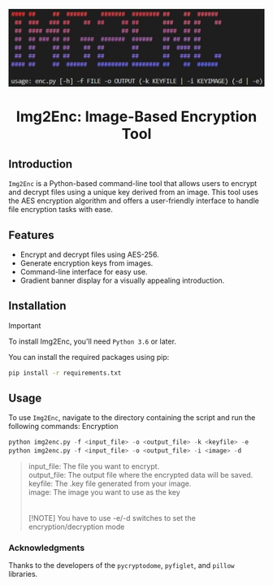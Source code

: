 ![Banner](https://raw.githubusercontent.com/P0p0vsk1/IMG2ENC/main/banner.jpg)

# <center>Img2Enc: Image-Based Encryption Tool</center>

## Introduction
`Img2Enc` is a Python-based command-line tool that allows users to encrypt and decrypt files using a unique key derived from an image. This tool uses the AES encryption algorithm and offers a user-friendly interface to handle file encryption tasks with ease.

## Features
- Encrypt and decrypt files using AES-256.
- Generate encryption keys from images.
- Command-line interface for easy use.
- Gradient banner display for a visually appealing introduction.

## Installation
> [!IMPORTANT]
> To install Img2Enc, you'll need `Python 3.6` or later.

You can install the required packages using pip:
```bash
pip install -r requirements.txt
```

## Usage
To use `Img2Enc`, navigate to the directory containing the script and run the following commands:
Encryption

```python
python img2enc.py -f <input_file> -o <output_file> -k <keyfile> -e
python img2enc.py -f <input_file> -o <output_file> -i <image> -d
```
> input_file: The file you want to encrypt.<br>
> output_file: The output file where the encrypted data will be saved.<br>
> keyfile: The .key file generated from your image.<br>
> image: The image you want to use as the key<br>
<br><br>
> [!NOTE]
> You have to use -e/-d switches to set the encryption/decryption mode

### Acknowledgments
Thanks to the developers of the `pycryptodome`, `pyfiglet`, and `pillow` libraries.
